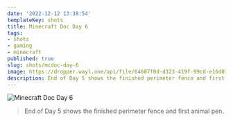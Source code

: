 ```yaml
---
date: '2022-12-12 13:38:54'
templateKey: shots
title: Minecraft Doc Day 6
tags:
- shots
- gaming
- minecraft
published: true
slug: shots/mcdoc-day-6
image: https://dropper.wayl.one/api/file/64607f0d-d323-419f-99cd-e16d03e7faf5.webp
description: End of Day 5 shows the finished perimeter fence and first animal pen.
---
```


![Minecraft Doc Day 6](https://dropper.wayl.one/api/file/64607f0d-d323-419f-99cd-e16d03e7faf5.webp)

> End of Day 5 shows the finished perimeter fence and first animal pen.

